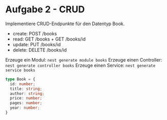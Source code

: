 # Aufgabe 2 - CRUD

Implementiere CRUD-Endpunkte für den Datentyp Book.

* create: POST /books
* read: GET /books + GET /books/id
* update: PUT /books/id
* delete: DELETE /books/id

Erzeuge ein Modul: `nest generate module books`
Erzeuge einen Controller: `nest generate controller books`
Erzeuge einen Service: `nest generate service books`

```ts
type Book = {
  id: number;
  title: string;
  author: string;
  price: number;
  pages: number;
  year: number;
}
```